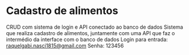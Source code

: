 # Cadastro de alimentos
CRUD com sistema de login e API conectado ao banco de dados
Sistema que realiza cadastro de alimentos, juntamente com uma API que faz o intermédio da interface com o banco de dados
Login para entrada: raquelgabi.nasci1815@gmail.com
Senha: 123456
